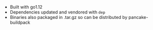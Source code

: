 * Built with go1.12
* Dependencies updated and vendored with `dep`
* Binaries also packaged in .tar.gz so can be distributed by pancake-buildpack